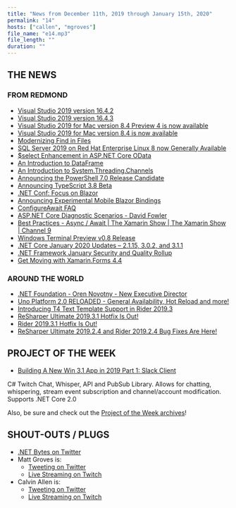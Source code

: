 ```yaml
---
title: "News from December 11th, 2019 through January 15th, 2020"
permalink: "14"
hosts: ["callen", "mgroves"]
file_name: "e14.mp3"
file_length: ""
duration: ""
---
```


## THE NEWS

### FROM REDMOND

* [Visual Studio 2019 version 16.4.2](https://docs.microsoft.com/en-us/visualstudio/releases/2019/release-notes#--visual-studio-2019-version-1642)
* [Visual Studio 2019 version 16.4.3](https://docs.microsoft.com/en-us/visualstudio/releases/2019/release-notes#--visual-studio-2019-version-1643-)
* [Visual Studio 2019 for Mac version 8.4 Preview 4 is now available](https://devblogs.microsoft.com/visualstudio/visual-studio-2019-for-mac-version-8-4-preview-4-is-now-available/)
* [Visual Studio 2019 for Mac version 8.4 is now available](https://devblogs.microsoft.com/visualstudio/visual-studio-2019-for-mac-version-8-4-is-now-available/)
* [Modernizing Find in Files](https://devblogs.microsoft.com/visualstudio/modernizing-find-in-files/)
* [SQL Server 2019 on Red Hat Enterprise Linux 8 now Generally Available](https://techcommunity.microsoft.com/t5/sql-server/sql-server-2019-on-red-hat-enterprise-linux-8-now-generally/ba-p/1098001)
* [$select Enhancement in ASP.NET Core OData](https://devblogs.microsoft.com/odata/select-enhancement-in-asp-net-core-odata/)
* [An Introduction to DataFrame](https://devblogs.microsoft.com/dotnet/an-introduction-to-dataframe/)
* [An Introduction to System.Threading.Channels](https://devblogs.microsoft.com/dotnet/an-introduction-to-system-threading-channels/)
* [Announcing the PowerShell 7.0 Release Candidate](https://devblogs.microsoft.com/powershell/announcing-the-powershell-7-0-release-candidate/)
* [Announcing TypeScript 3.8 Beta](https://devblogs.microsoft.com/typescript/announcing-typescript-3-8-beta/)
* [.NET Conf: Focus on Blazor](https://focus.dotnetconf.net/)
* [Announcing Experimental Mobile Blazor Bindings](https://devblogs.microsoft.com/aspnet/mobile-blazor-bindings-experiment/)
* [ConfigureAwait FAQ](https://devblogs.microsoft.com/dotnet/configureawait-faq/)
* [ASP.NET Core Diagnostic Scenarios - David Fowler](https://github.com/davidfowl/AspNetCoreDiagnosticScenarios)
* [Best Practices - Async / Await | The Xamarin Show | The Xamarin Show | Channel 9](https://channel9.msdn.com/Shows/XamarinShow/Best-Practices-Async--Await--The-Xamarin-Show)
* [Windows Terminal Preview v0.8 Release](https://devblogs.microsoft.com/commandline/windows-terminal-preview-v0-8-release/)
* [.NET Core January 2020 Updates – 2.1.15, 3.0.2, and 3.1.1](https://devblogs.microsoft.com/dotnet/net-core-january-2020/)
* [.NET Framework January Security and Quality Rollup](https://devblogs.microsoft.com/dotnet/net-framework-january-security-and-quality-rollup/)
* [Get Moving with Xamarin.Forms 4.4](https://devblogs.microsoft.com/xamarin/xamarin-forms-4-4/)

### AROUND THE WORLD

* [.NET Foundation - Oren Novotny - New Executive Director](https://www.dotnetfoundation.org/blog/2019/12/16/welcoming-oren-novotny-as-the-new-executive-director-of-net-foundation-)
* [Uno Platform 2.0 RELOADED - General Availability, Hot Reload and more!](https://platform.uno/uno-platform-2-0-reloaded-general-availability-hot-reload-and-more/)
* [Introducing T4 Text Template Support in Rider 2019.3](https://blog.jetbrains.com/dotnet/2019/12/17/introducing-t4-text-template-support/)
* [ReSharper Ultimate 2019.3.1 Hotfix Is Out!](https://blog.jetbrains.com/dotnet/2019/12/20/resharper-ultimate-2019-3-1/)
* [Rider 2019.3.1 Hotfix Is Out!](https://blog.jetbrains.com/dotnet/2019/12/20/rider-2019-3-1/)
* [ReSharper Ultimate 2019.2.4 and Rider 2019.2.4 Bug Fixes Are Here!](https://blog.jetbrains.com/dotnet/2020/01/14/resharper-ultimate-rider-2019-2-4/)

## PROJECT OF THE WEEK

* [Building A New Win 3.1 App in 2019 Part 1: Slack Client](http://yeokhengmeng.com/2019/12/building-a-new-win-3-1-app-in-2019-part-1-slack-client/)

C# Twitch Chat, Whisper, API and PubSub Library. Allows for chatting, whispering, stream event subscription and channel/account modification. Supports .NET Core 2.0

Also, be sure and check out the [Project of the Week archives](https://www.dotnetbytes.fm/potw/)!

## SHOUT-OUTS / PLUGS

* [.NET Bytes on Twitter](https://twitter.com/dotnetbytes)
* Matt Groves is:
  * [Tweeting on Twitter](https://twitter.com/mgroves)
  * [Live Streaming on Twitch](https://www.twitch.tv/matthewdgroves)
* Calvin Allen is:
  * [Tweeting on Twitter](https://twitter.com/_CalvinAllen)
  * [Live Streaming on Twitch](https://www.twitch.tv/CalvinAAllen)
